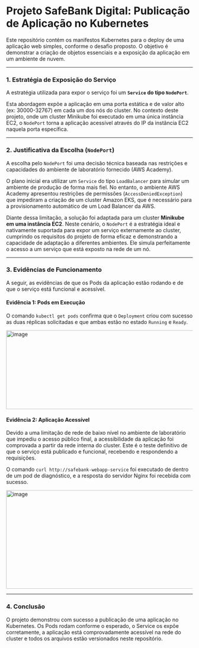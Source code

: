 # Projeto SafeBank Digital: Publicação de Aplicação no Kubernetes

Este repositório contém os manifestos Kubernetes para o deploy de uma aplicação web simples, conforme o desafio proposto. O objetivo é demonstrar a criação de objetos essenciais e a exposição da aplicação em um ambiente de nuvem.

---

### 1. Estratégia de Exposição do Serviço

A estratégia utilizada para expor o serviço foi um **`Service` do tipo `NodePort`**.

Esta abordagem expõe a aplicação em uma porta estática e de valor alto (ex: 30000-32767) em cada um dos nós do cluster. No contexto deste projeto, onde um cluster Minikube foi executado em uma única instância EC2, o `NodePort` torna a aplicação acessível através do IP da instância EC2 naquela porta específica.

---

### 2. Justificativa da Escolha (`NodePort`)

A escolha pelo `NodePort` foi uma decisão técnica baseada nas restrições e capacidades do ambiente de laboratório fornecido (AWS Academy).

O plano inicial era utilizar um `Service` do tipo `LoadBalancer` para simular um ambiente de produção de forma mais fiel. No entanto, o ambiente AWS Academy apresentou restrições de permissões (`AccessDeniedException`) que impediram a criação de um cluster Amazon EKS, que é necessário para a provisionamento automático de um Load Balancer da AWS.

Diante dessa limitação, a solução foi adaptada para um cluster **Minikube em uma instância EC2**. Neste cenário, o `NodePort` é a estratégia ideal e nativamente suportada para expor um serviço externamente ao cluster, cumprindo os requisitos do projeto de forma eficaz e demonstrando a capacidade de adaptação a diferentes ambientes. Ele simula perfeitamente o acesso a um serviço que está exposto na rede de um nó.

---

### 3. Evidências de Funcionamento

A seguir, as evidências de que os Pods da aplicação estão rodando e de que o serviço está funcional e acessível.

#### Evidência 1: Pods em Execução

O comando `kubectl get pods` confirma que o `Deployment` criou com sucesso as duas réplicas solicitadas e que ambas estão no estado `Running` e `Ready`.

<img width="916" height="213" alt="image" src="https://github.com/user-attachments/assets/8648f352-75c8-4509-afd2-580f96d77661" />


#### Evidência 2: Aplicação Acessível

Devido a uma limitação de rede de baixo nível no ambiente de laboratório que impediu o acesso público final, a acessibilidade da aplicação foi comprovada a partir da rede interna do cluster. Este é o teste definitivo de que o serviço está publicado e funcional, recebendo e respondendo a requisições.

O comando `curl http://safebank-webapp-service` foi executado de dentro de um pod de diagnóstico, e a resposta do servidor Nginx foi recebida com sucesso.

<img width="678" height="266" alt="image" src="https://github.com/user-attachments/assets/4a0c6430-97f4-4ab2-865a-24731e6f813d" />


---

### 4. Conclusão

O projeto demonstrou com sucesso a publicação de uma aplicação no Kubernetes. Os Pods rodam conforme o esperado, o Service os expõe corretamente, a aplicação está comprovadamente acessível na rede do cluster e todos os arquivos estão versionados neste repositório.
